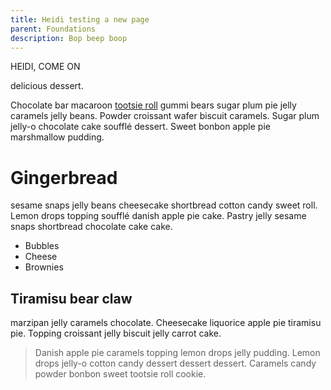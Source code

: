 ```yaml
---
title: Heidi testing a new page
parent: Foundations
description: Bop beep boop
---
```


HEIDI, COME ON

delicious dessert.

Chocolate bar macaroon [tootsie roll](https://www.tootsie.com/) gummi bears sugar plum pie jelly caramels jelly beans. Powder croissant wafer biscuit caramels. Sugar plum jelly-o chocolate cake soufflé dessert. Sweet bonbon apple pie marshmallow pudding.

# Gingerbread

sesame snaps jelly beans cheesecake shortbread cotton candy sweet roll. Lemon drops topping soufflé danish apple pie cake. Pastry jelly sesame snaps shortbread chocolate cake cake.

- Bubbles
- Cheese
- Brownies

## Tiramisu bear claw

marzipan jelly caramels chocolate. Cheesecake liquorice apple pie tiramisu pie. Topping croissant jelly biscuit jelly carrot cake.

> Danish apple pie caramels topping lemon drops jelly pudding. Lemon drops jelly-o cotton candy dessert dessert dessert. Caramels candy powder bonbon sweet tootsie roll cookie.

